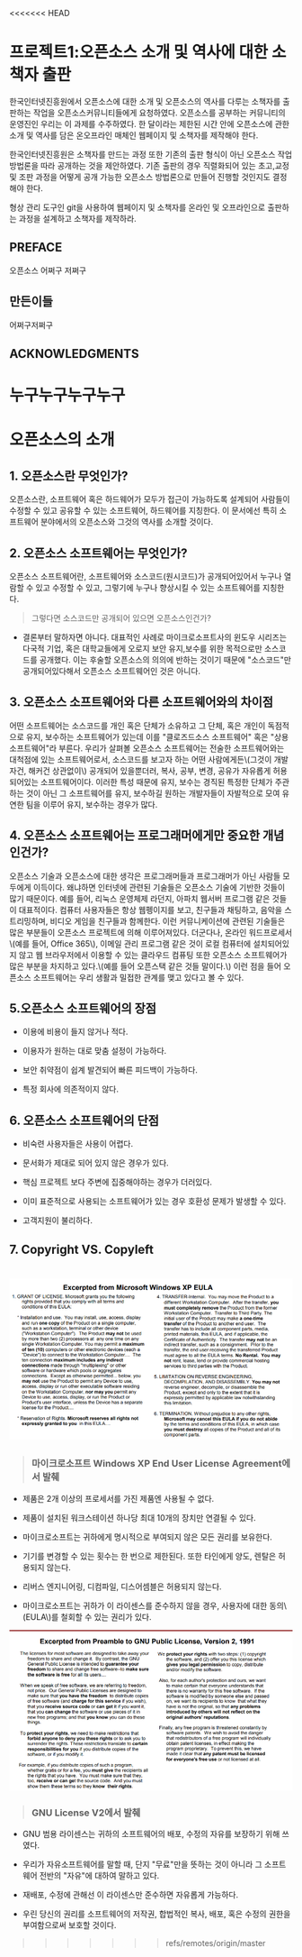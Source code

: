 <<<<<<< HEAD
# 프로젝트1:오픈소스 소개 및 역사에 대한 소책자 출판

한국인터넷진흥원에서 오픈소스에 대한 소개 및 오픈소스의 역사를 다루는 소책자를 출판하는 작업을 오픈소스커뮤니티들에게 요청하였다. 오픈소스를 공부하는 커뮤니티의 운영진인 우리는 이 과제를 수주하였다. 한 달이라는 제한된 시간 안에 오픈소스에 관한 소개 및 역사를 담은 온오프라인 매체인 웹페이지 및 소책자를 제작해야 한다.

한국인터넷진흥원은 소책자를 만드는 과정 또한 기존의 출판 형식이 아닌 오픈소스 작업 방법론을 따라 공개하는 것을 제안하였다. 기존 출판의 경우 직렬화되어 있는 초고,교정 및 조판 과정을 어떻게 공개 가능한 오픈소스 방법론으로 만들어 진행할 것인지도 결정해야 한다.

형상 관리 도구인 git을 사용하여 웹페이지 및 소책자를 온라인 및 오프라인으로 출판하는 과정을 설계하고 소책자를 제작하라.

## PREFACE

오픈소스 어쩌구 저쩌구

## 만든이들

어쩌구저쩌구

## ACKNOWLEDGMENTS

누구누구누구누구
=======
# 오픈소스의 소개

## 1. 오픈소스란 무엇인가?

오픈소스란, 소프트웨어 혹은 하드웨어가 모두가 접근이 가능하도록 설계되어 사람들이 수정할 수 있고 공유할 수 있는 소프트웨어, 하드웨어를 지칭한다. 이 문서에선 특히 소프트웨어 분야에서의 오픈소스와 그것의 역사를 소개할 것이다.

## 2. 오픈소스 소프트웨어는 무엇인가?

오픈소스 소프트웨어란, 소프트웨어와 소스코드\(원시코드\)가 공개되어있어서 누구나 열람할 수 있고 수정할 수 있고, 그렇기에 누구나 향상시킬 수 있는 소프트웨어를 지칭한다.

> 그렇다면 소스코드만 공개되어 있으면 오픈소스인건가?

* 결론부터 말하자면 아니다. 대표적인 사례로 마이크로소프트사의 윈도우 시리즈는 다국적 기업, 혹은 대학교들에게 오로지 보안 유지,보수를 위한 목적으로만 소스코드를 공개했다. 이는 후술할 오픈소스의 의의에 반하는 것이기 때문에 "소스코드"만 공개되어있다해서 오픈소스 소프트웨어인 것은 아니다.

## 3. 오픈소스 소프트웨어와 다른 소프트웨어와의 차이점

어떤 소프트웨어는 소스코드를 개인 혹은 단체가 소유하고 그 단체, 혹은 개인이 독점적으로 유지, 보수하는 소프트웨어가 있는데 이를 "클로즈드소스 소프트웨어" 혹은 "상용 소프트웨어"라 부른다. 우리가 살펴볼 오픈소스 소프트웨어는 전술한 소프트웨어와는 대척점에 있는 소프트웨어로서, 소스코드를 보고자 하는 어떤 사람에게든\\(그것이 개발자건, 해커건 상관없이\\) 공개되어 있을뿐더러, 복사, 공부, 변경, 공유가 자유롭게 허용되어있는 소프트웨어이다. 이러한 특성 때문에 유지, 보수는 경직된 특정한 단체가 주관하는 것이 아닌  그 소프트웨어를 유지, 보수하길 원하는 개발자들이 자발적으로 모여 유연한 팀을 이루어 유지, 보수하는 경우가 많다.

## 4. 오픈소스 소프트웨어는 프로그래머에게만 중요한 개념인건가?

오픈소스 기술과 오픈소스에 대한 생각은 프로그래머들과 프로그래머가 아닌 사람들 모두에게 이득이다. 왜냐하면 인터넷에 관련된 기술들은 오픈소스 기술에 기반한 것들이 많기 때문이다. 예를 들어, 리눅스 운영체제 라던지, 아파치 웹서버 프로그램 같은 것들이 대표적이다. 컴퓨터 사용자들은 항상 웹펭이지를 보고, 친구들과 채팅하고, 음악을 스트리밍하며, 비디오 게임을 친구들과 함께한다. 이런 커뮤니케이션에 관련된 기술들은 많은 부분들이 오픈소스 프로젝트에 의해 이루어져있다. 더군다나, 온라인 워드프로세서\\(예를 들어, Office 365\\), 이메일 관리 프로그램 같은 것이 로컬 컴퓨터에 설치되어있지 않고 웹 브라우저에서 이용할 수 있는 클라우드 컴퓨팅 또한 오픈소스 소프트웨어가 많은 부분을 차지하고 있다.\\(예를 들어 오픈스택 같은 것들 말이다.\\) 이런 점을 들어 오픈소스 소프트웨어는 우리 생활과 밀접한 관계를 맺고 있다고 볼 수 있다.

## 5.오픈소스 소프트웨어의 장점

* 이용에 비용이 들지 않거나 적다.

* 이용자가 원하는 대로 맞춤 설정이 가능하다.

* 보안 취약점이 쉽계 발견되어 빠른 피드백이 가능하다.

* 특정 회사에 의존적이지 않다.

## 6. 오픈소스 소프트웨어의 단점

* 비숙련 사용자들은 사용이 어렵다.

* 문서화가 제대로 되어 있지 않은 경우가 있다.

* 핵심 프로젝트 보다 주변에 집중해야하는 경우가 더러있다.

* 이미 표준적으로 사용되는 소프트웨어가 있는 경우 호환성 문제가 발생할 수 있다.

* 고객지원이 불리하다.

## 7. Copyright VS. Copyleft

# ![](/assets/copyright.png)

> ### 마이크로소프트 Windows XP End User License Agreement에서 발췌

* 제품은 2개 이상의 프로세서를 가진 제품엔 사용될 수 없다.

* 제품이 설치된 워크스테이션 하나당 최대 10개의 장치만 연결될 수 있다.

* 마이크로소프트는 귀하에게 명시적으로 부여되지 않은 모든 권리를 보유한다.

* 기기를 변경할 수 있는 횟수는 한 번으로 제한된다. 또한 타인에게 양도, 렌탈은 허용되지 않는다.

* 리버스 엔지니어링, 디컴파일, 디스어셈블은 허용되지 않는다.

* 마이크로소프트는 귀하가 이 라이센스를 준수하지 않을 경우, 사용자에 대한 동의\\(EULA\\)를 철회할 수 있는 권리가 있다.

![](/assets/copyleft.png)

> ### GNU License V2에서 발췌

*  GNU 범용 라이센스는 귀하의 소프트웨어의 배포, 수정의 자유를 보장하기 위해 쓰였다.

* 우리가 자유소프트웨어를 말할 때, 단지 "무료"만을 뜻하는 것이 아니라 그 소프트웨어 전반의 "자유"에 대하여 말하고 있다.

* 재배포, 수정에 관해선 이 라이센스만 준수하면 자유롭게 가능하다.

* 우린 당신의 권리를 소프트웨어의 저작권, 합법적인 복사, 배포, 혹은 수정의 권한을 부여함으로써 보호할 것이다.




>>>>>>> refs/remotes/origin/master

